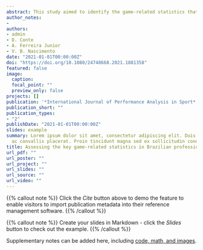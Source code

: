 ```yaml
---
abstract: This study aimed to identify the game-related statistics that best discriminate winning and losing teams during the regular season and playoff phase of Brazilian professional basketball. Data were retrieved from game-related statistics of 1271 games (1048 from regular season and 223 from playoffs phase) of five seasons between 2014 and 2019 of the Brazilian professional basketball league [Novo Basquete Brasil (NBB)]. All games were clustered into close, balanced, and unbalanced games. A discriminant analysis was performed. Results showed that defensive rebounds (SC = 0.407) were determinant to win close games in the regular season, while defensive rebounds, assists, and 3-point shooting efficiency were determinant (SC > 0.3) to win balanced and unbalanced games in this phase. In the playoff phase, winning teams performed more defensive rebounds and assists (SC > 0.3), having relevant contribution of 3-point shooting efficiency (SC = 0.311) in close games, and 2-point shooting efficiency (SC = 0.336) in balanced games. These findings should be useful for coaches to plan training and playing strategies emphasising the game-related statistics that are more determinant to the game outcome.
author_notes:
- 
authors:
- admin
- D. Conte
- A. Ferreira Junior
- V. B. Nascimento
date: "2021-01-01T00:00:00Z"
doi: "https://doi.org/10.1080/24748668.2021.1881358"
featured: false
image:
  caption: 
  focal_point: ""
  preview_only: false
projects: []
publication: '*International Journal of Performance Analysis in Sport*'
publication_short: ""
publication_types:
- "2"
publishDate: "2021-01-01T00:00:00Z"
slides: example
summary: Lorem ipsum dolor sit amet, consectetur adipiscing elit. Duis posuere tellus
  ac convallis placerat. Proin tincidunt magna sed ex sollicitudin condimentum.
title: Assessing the key game-related statistics in Brazilian professional basketball according to season phase and final score difference
url_pdf: ""
url_poster: ""
url_project: ""
url_slides: ""
url_source: ""
url_video: ""
---
```


{{% callout note %}} Click the *Cite* button above to demo the feature to enable visitors to import publication metadata into their reference management software. {{% /callout %}}

{{% callout note %}} Create your slides in Markdown - click the *Slides* button to check out the example. {{% /callout %}}

Supplementary notes can be added here, including [code, math, and images](https://wowchemy.com/docs/writing-markdown-latex/).

